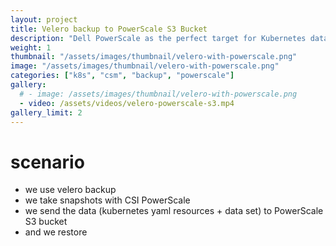 ```yaml
---
layout: project
title: Velero backup to PowerScale S3 Bucket
description: "Dell PowerScale as the perfect target for Kubernetes data protection with Velero. See how it works"
weight: 1
thumbnail: "/assets/images/thumbnail/velero-with-powerscale.png"
image: "/assets/images/thumbnail/velero-with-powerscale.png"
categories: ["k8s", "csm", "backup", "powerscale"]
gallery:
  # - image: /assets/images/thumbnail/velero-with-powerscale.png
  - video: /assets/videos/velero-powerscale-s3.mp4
gallery_limit: 2
---
```


# scenario

* we use velero backup
* we take snapshots with CSI PowerScale
* we send the data (kubernetes yaml resources + data set) to PowerScale S3 bucket
* and we restore
